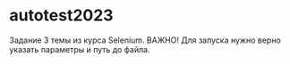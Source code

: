 # autotest2023
Задание 3 темы из курса Selenium. ВАЖНО! Для запуска нужно верно указать параметры и путь до файла. 
